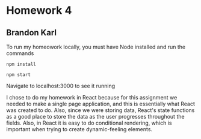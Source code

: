 # Homework 4

## Brandon Karl

To run my homeowork locally, you must have Node installed and run the commands
```
npm install
```
```
npm start
```
Navigate to localhost:3000 to see it running

I chose to do my homework in React because for this assignment we needed to make a single page application, and this is essentially what React was created to do. Also, since we were storing data, React's state functions as a good place to store the data as the user progresses throughout the fields. Also, in React it is easy to do conditional rendering, which is important when trying to create dynamic-feeling elements.